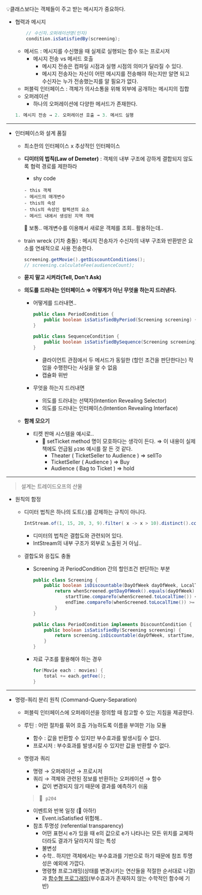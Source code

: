 <aside>
💡클래스보다는 객체들이 주고 받는 메시지가 중요하다.

</aside>

- 협력과 메시지

    ```java
    	// 수신자.오퍼레이션명(인자)
    	condition.isSatisfiedBy(screening);
    ```

    - 메서드 : 메시지를 수신했을 때 실제로 실행되는 함수 또는 프로시저
        - 메시지 전송 vs 메서드 호출
            - 메시지 전송은 컴파일 시점과 실행 시점의 의미가 달라질 수 있다.
            - 메시지 전송자는 자신이 어떤 메시지를 전송해야 하는지만 알면 되고 수신자는 누가 전송했는지를 알 필요가 없다.
    - 퍼블릭 인터페이스 : 객체가 의사소통을 위해 외부에 공개하는 메시지의 집합
    - 오퍼레이션
        - 하나의 오퍼레이션에 다양한 메서드가 존재한다.

    ```java
    1. 메시지 전송 → 2. 오퍼레이션 호출 → 3. 메서드 실행
    ```


---

- 인터페이스와 설계 품질
    - 최소한의 인터페이스 x 추상적인 인터페이스
    - **디미터의 법칙(Law of Demeter)** : 객체의 내부 구조에 강하게 결합되지 않도록 협력 경로를 제한하라
        - shy code

        ```
        - this 객체
        - 메서드의 매개변수
        - this의 속성
        - this의 속성인 컬렉션의 요소
        - 메서드 내에서 생성된 지역 객체
        ```

      💬 보통.. 매개변수를 이용해서 새로운 객체를 조회.. 활용하는데..

    - train wreck (기차 충돌) : 메시지 전송자가 수신자의 내부 구조와 반환받은 요소를 연쇄적으로 사용 전송한다.

        ```java
        screening.getMovie().getDiscountConditions();
        // screening.calculateFee(audienceCount);
        ```

    - **묻지 말고 시켜라(Tell, Don’t Ask)**
    - **의도를 드러내는 인터페이스 ⇒ 어떻게가 아닌 무엇을 하는지 드러낸다.**
        - 어떻게를 드러내면..

            ```java
            public class PeriodCondition {
            	public boolean isSatisfiedByPeriod(Screening screening) { ... }
            }
            
            public class SequenceCondition {
            	public boolean isSatisfiedBySequence(Screening screening) { ... }
            }
            ```

            - 클라이언트 관점에서 두 메서드가 동일한 (할인 조건을 판단한다는) 작업을 수행한다는 사실을 알 수 없음
            - 캡슐화 위반
        - 무엇을 하는지 드러내면
            - 의도를 드러내는 선택자(Intention Revealing Selector)
            - 의도를 드러내는 인터페이스(Intention Revealing Interface)
    - **함께 모으기**
        - 티켓 판매 시스템을 예시로..
            - 💬 setTicket method 명이 모호하다는 생각이 든다. ⇒ 이 내용이 실제 책에도 언급됨 `p196` 예시를 잘 든 것 같다.
                - Theater ( TicketSeller to Audience ) ⇒ sellTo
                - TicketSeller ( Audience ) ⇒ Buy
                - Audience ( Bag to Ticket ) ⇒ hold

---

> 설계는 트레이드오프의 산물
>
- 원칙의 함정
    - 디미터 법칙은 하나의 도트(.)를 강제하는 규칙이 아니다.

        ```java
        IntStream.of(1, 15, 20, 3, 9).filter( x -> x > 10).distinct().count()
        ```

        - 디미터의 법칙은 결합도와 관련되어 있다.
        - IntStream의 내부 구조가 외부로 노출된 거 아님..
    - 결합도와 응집도 충돌
        - Screening 과 PeriodCondition 간의 할인조건 판단하는 부분

            ```java
            public class Screening {
            	public boolean isDiscountable(DayOfWeek dayOfWeek, LocalTime startTime, LocalTime endTime) {
            		return whenScreened.getDayOfWeek().equals(dayOfWeek) &&
            			startTime.compareTo(whenScreened.toLocalTime()) <= 0 &&
            			endTime.compareTo(whenScreened.toLocalTime()) >= 0;
            		}
            }
            
            public class PeriodCondition implements DiscountCondition {
            	public boolean isSatisfiedBy(Screening screening) {
            		return screening.isDicountable(dayOfWeek, startTime, endTime);
            	}
            }
            ```

        - 자료 구조를 활용해야 하는 경우

            ```java
            for(Movie each : movies) {
            	total += each.getFee();
            }
            ```


---

- 명령-쿼리 분리 원칙 (Command-Query-Separation)
    - 퍼블릭 인터페이스에 오퍼레이션을 정의할 때 참고할 수 있는 지침을 제공한다.
    - 루틴 : 어떤 절차를 묶어 호출 가능하도록 이름을 부여한 기능 모듈
        - 함수 : 값을 반환할 수 있지만 부수효과를 발생시킬 수 없다.
        - 프로시저 : 부수효과를 발생시킬 수 있지만 값을 반환할 수 없다.
    - 명령과 쿼리
        - 명령 → 오퍼레이션 → 프로시저
        - 쿼리 → 객체와 관련된 정보를 반환하는 오퍼레이션 → 함수
            - 값이 변경되지 않기 때문에 결과를 예측하기 쉬움

      > 💬  `p204`
      >
        - 이벤트와 반복 일정 (💬 아하!)
            - Event.isSatisfied 위험해..
        - 참조 투명성 (referential transparency)
            - 어떤 표현시 e가 있을 때 e의 값으로 e가 나타나는 모든 위치를 교체하더라도 결과가 달라지지 않는 특성
            - 불변성
            - 수학.. 하지만 객체에서는 부수효과를 기반으로 하기 때문에 참조 투명성은 예외에 가깝다.
            - 명령형 프로그래밍(상태를 변경시키는 연산들을 적절한 순서대로 나열)과 [함수형 프로그래밍](https://namu.wiki/w/%ED%95%A8%EC%88%98%ED%98%95%20%ED%94%84%EB%A1%9C%EA%B7%B8%EB%9E%98%EB%B0%8D)(부수효과가 존재하지 않는 수학적인 함수에 기반)

